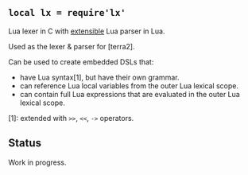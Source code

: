 
## `local lx = require'lx'`

Lua lexer in C with
[extensible](http://terralang.org/api.html#embedding-new-languages-inside-lua)
Lua parser in Lua.

Used as the lexer & parser for [terra2].

Can be used to create embedded DSLs that:

  * have Lua syntax[1], but have their own grammar.
  * can reference Lua local variables from the outer Lua lexical scope.
  * can contain full Lua expressions that are evaluated in the outer Lua lexical scope.

[1]: extended with `>>`, `<<`, `->` operators.

## Status

<warn>Work in progress.</warn>
